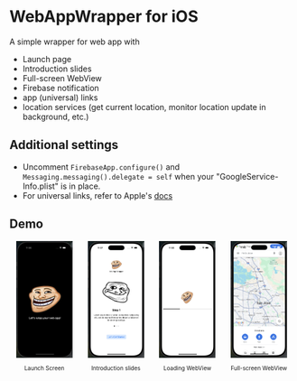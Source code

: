 # WebAppWrapper for iOS

A simple wrapper for web app with
- Launch page
- Introduction slides
- Full-screen WebView
- Firebase notification
- app (universal) links
- location services (get current location, monitor location update in background, etc.)

## Additional settings
- Uncomment `FirebaseApp.configure()` and `Messaging.messaging().delegate = self` when your "GoogleService-Info.plist" is in place.
- For universal links, refer to Apple's [docs](https://developer.apple.com/documentation/xcode/supporting-associated-domains)

## Demo
<div style="display: flex; justify-content: space-around; gap: 3px; font-size: x-small;">
  <div style="text-align: center;">
      <img src="./demo/demo1.png" alt="Launch Screen" style="width: 100px; height: auto;">
      <p>Launch Screen</p>
  </div>
  <div style="text-align: center;">
      <img src="./demo/demo2.png" alt="Introduction slides" style="width: 100px; height: auto;">
      <p>Introduction slides</p>
  </div>
  <div style="text-align: center;">
      <img src="./demo/demo3.png" alt="Loading WebView" style="width: 100px; height: auto;">
      <p>Loading WebView</p>
  </div>
  <div style="text-align: center;">
      <img src="./demo/demo4.png" alt="Full-screen WebView" style="width: 100px; height: auto;">
      <p>Full-screen WebView</p>
  </div>
</div>
